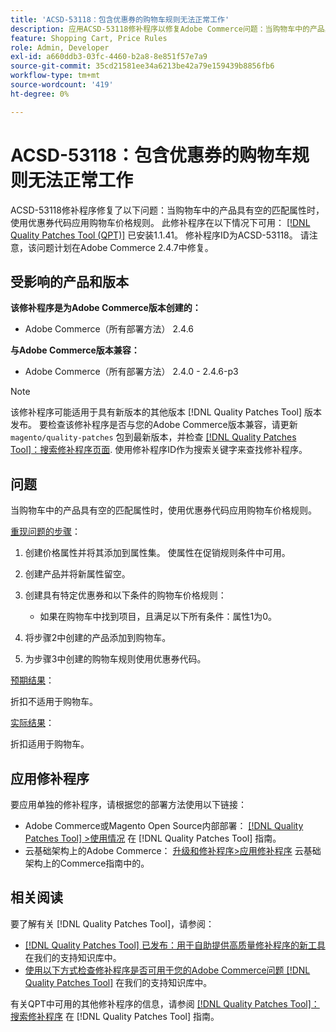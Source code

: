 ```yaml
---
title: 'ACSD-53118：包含优惠券的购物车规则无法正常工作'
description: 应用ACSD-53118修补程序以修复Adobe Commerce问题：当购物车中的产品具有空的匹配属性时，使用优惠券代码应用购物车价格规则。
feature: Shopping Cart, Price Rules
role: Admin, Developer
exl-id: a660ddb3-03fc-4460-b2a8-8e851f57e7a9
source-git-commit: 35cd21581ee34a6213be42a79e159439b8856fb6
workflow-type: tm+mt
source-wordcount: '419'
ht-degree: 0%

---
```


# ACSD-53118：包含优惠券的购物车规则无法正常工作

ACSD-53118修补程序修复了以下问题：当购物车中的产品具有空的匹配属性时，使用优惠券代码应用购物车价格规则。 此修补程序在以下情况下可用： [[!DNL Quality Patches Tool (QPT)]](/help/announcements/adobe-commerce-announcements/magento-quality-patches-released-new-tool-to-self-serve-quality-patches.md) 已安装1.1.41。 修补程序ID为ACSD-53118。 请注意，该问题计划在Adobe Commerce 2.4.7中修复。

## 受影响的产品和版本

**该修补程序是为Adobe Commerce版本创建的：**

* Adobe Commerce（所有部署方法） 2.4.6

**与Adobe Commerce版本兼容：**

* Adobe Commerce（所有部署方法） 2.4.0 - 2.4.6-p3

>[!NOTE]
>
>该修补程序可能适用于具有新版本的其他版本 [!DNL Quality Patches Tool] 版本发布。 要检查该修补程序是否与您的Adobe Commerce版本兼容，请更新 `magento/quality-patches` 包到最新版本，并检查 [[!DNL Quality Patches Tool]：搜索修补程序页面](https://experienceleague.adobe.com/tools/commerce-quality-patches/index.html). 使用修补程序ID作为搜索关键字来查找修补程序。

## 问题

当购物车中的产品具有空的匹配属性时，使用优惠券代码应用购物车价格规则。

<u>重现问题的步骤</u>：

1. 创建价格属性并将其添加到属性集。 使属性在促销规则条件中可用。
1. 创建产品并将新属性留空。
1. 创建具有特定优惠券和以下条件的购物车价格规则：

   * 如果在购物车中找到项目，且满足以下所有条件：属性1为0。

1. 将步骤2中创建的产品添加到购物车。
1. 为步骤3中创建的购物车规则使用优惠券代码。

<u>预期结果</u>：

折扣不适用于购物车。

<u>实际结果</u>：

折扣适用于购物车。

## 应用修补程序

要应用单独的修补程序，请根据您的部署方法使用以下链接：

* Adobe Commerce或Magento Open Source内部部署： [[!DNL Quality Patches Tool] >使用情况](https://experienceleague.adobe.com/docs/commerce-operations/tools/quality-patches-tool/usage.html) 在 [!DNL Quality Patches Tool] 指南。
* 云基础架构上的Adobe Commerce： [升级和修补程序>应用修补程序](https://experienceleague.adobe.com/docs/commerce-cloud-service/user-guide/develop/upgrade/apply-patches.html) 云基础架构上的Commerce指南中的。

## 相关阅读

要了解有关 [!DNL Quality Patches Tool]，请参阅：

* [[!DNL Quality Patches Tool] 已发布：用于自助提供高质量修补程序的新工具](/help/announcements/adobe-commerce-announcements/magento-quality-patches-released-new-tool-to-self-serve-quality-patches.md) 在我们的支持知识库中。
* [使用以下方式检查修补程序是否可用于您的Adobe Commerce问题 [!DNL Quality Patches Tool]](/help/support-tools/patches-available-in-qpt-tool/check-patch-for-magento-issue-with-magento-quality-patches.md) 在我们的支持知识库中。

有关QPT中可用的其他修补程序的信息，请参阅 [[!DNL Quality Patches Tool]：搜索修补程序](https://experienceleague.adobe.com/tools/commerce-quality-patches/index.html) 在 [!DNL Quality Patches Tool] 指南。
